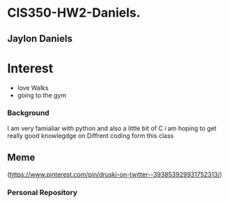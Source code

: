 # CIS350-HW2-Daniels.

## Jaylon Daniels 

# Interest
+ love Walks
+ going to the gym

### Background
I am very famialiar with python and also a little bit of C i am hoping to get really good knowlegdge on Diffrent coding form this class

## Meme 
(https://www.pinterest.com/pin/druski-on-twitter--393853929931752313/)

### Personal Repository

